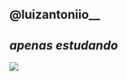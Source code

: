 ## @luizantoniio__ 
## _apenas estudando_
![](https://media1.tenor.com/m/COM78THbePQAAAAd/neymar.gif)
